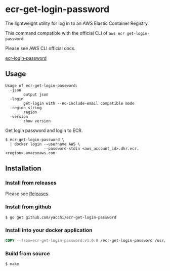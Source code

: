 # ecr-get-login-password

The lightweight utility for log in to an AWS Elastic Container Registry.

This command compatible with the official CLI of `aws ecr get-login-password`.

Please see AWS CLI official docs.

[ecr-login-password](https://docs.aws.amazon.com/cli/latest/reference/ecr/get-login-password.html)

## Usage

```
Usage of ecr-get-login-password:
  -json
        output json
  -login
        get-login with --no-include-email compatible mode
  -region string
        region
  -version
        show version
```

Get login password and login to ECR.
```shell script
$ ecr-get-login-password \
  | docker login --username AWS \
                 --password-stdin <aws_account_id>.dkr.ecr.<region>.amazonaws.com
```

## Installation

### Install from releases
Please see [Releases](https://github.com/releases/ecr-get-login-password/latest).

### Install from github
```shell script
$ go get github.com/yacchi/ecr-get-login-password
```

### Install into your docker application

```dockerfile
COPY --from=ecr-get-login-password:v1.0.0 /ecr-get-login-password /usr/bin/
```

### Build from source
```shell script
$ make
```
